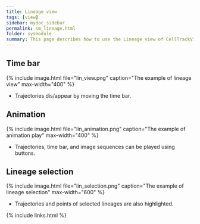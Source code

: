 ```yaml
---
title: Lineage view
tags: [view]
sidebar: mydoc_sidebar
permalink: sm_lineage.html
folder: sysmodule
summary: This page describes how to use the Lineage view of CellTrackVis.
---
```


## Time bar

{% include image.html file="lin_view.png" caption="The example of lineage view" max-width="400" %}

* Trajectories dis/appear by moving the time bar.

## Animation

{% include image.html file="lin_animation.png" caption="The example of animation play" max-width="400" %}

* Trajectories, time bar, and image sequences can be played using buttons.

## Lineage selection
{% include image.html file="lin_selection.png" caption="The example of lineage selection" max-width="600" %}

* Trajectories and points of selected lineages are also highlighted.

{% include links.html %}
